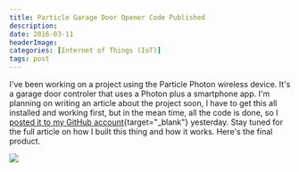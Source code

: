 ```yaml
---
title: Particle Garage Door Opener Code Published
description: 
date: 2016-03-11
headerImage: 
categories: [Internet of Things (IoT)]
tags: post
---
```


I've been working on a project using the Particle Photon wireless device. It's a garage door controler that uses a Photon plus a smartphone app. I'm planning on writing an article about the project soon, I have to get this all installed and working first, but in the mean time, all the code is done, so I [posted it to my GitHub account](https://github.com/johnwargo/garage_door_controller_particle){target="_blank"} yesterday. Stay tuned for the full article on how I built this thing and how it works. Here's the final product.

![](/images/2016/DSC_0042.JPG)
